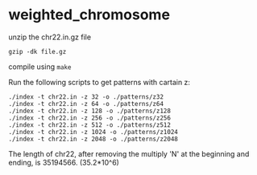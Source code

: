 # weighted_chromosome

unzip the chr22.in.gz file
```console
gzip -dk file.gz
```

compile using `make`

Run the following scripts to get patterns with cartain z:
```console
./index -t chr22.in -z 32 -o ./patterns/z32
./index -t chr22.in -z 64 -o ./patterns/z64
./index -t chr22.in -z 128 -o ./patterns/z128
./index -t chr22.in -z 256 -o ./patterns/z256
./index -t chr22.in -z 512 -o ./patterns/z512
./index -t chr22.in -z 1024 -o ./patterns/z1024
./index -t chr22.in -z 2048 -o ./patterns/z2048
```

The length of chr22, after removing the multiply 'N' at the beginning and ending, is 35194566. (35.2*10^6)



